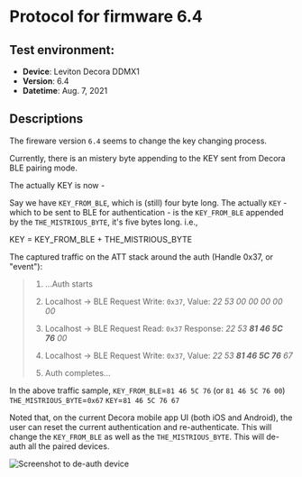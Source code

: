 # Protocol for firmware 6.4

## Test environment:

- **Device**: Leviton Decora DDMX1
- **Version**: 6.4
- **Datetime**: Aug. 7, 2021

## Descriptions

The fireware version `6.4` seems to change the key changing process.

Currently, there is an mistery byte appending to the KEY sent from Decora BLE pairing mode.

The actually KEY is now -

Say we have `KEY_FROM_BLE`, which is (still) four byte long.
The actually `KEY` - which to be sent to BLE for authentication - is the `KEY_FROM_BLE` appended by
the `THE_MISTRIOUS_BYTE`, it's five bytes long. i.e.,

KEY = KEY_FROM_BLE + THE_MISTRIOUS_BYTE


The captured traffic on the ATT stack around the auth (Handle 0x37, or "event"):

>
> 1. ...Auth starts
> 
> 1. Localhost -> BLE
>    Request Write: `0x37`, Value: _22 53 00 00 00 00 00_
>    
> 1. Localhost -> BLE
>    Request Read: `0x37`
>    Response: _22 53 **81 46 5C 76** 00_
>    
> 1. Localhost -> BLE
>    Request Write: `0x37`, Value: _22 53 **81 46 5C 76** 67_    
> 
> 1. Auth completes...  
>

In the above traffic sample,
`KEY_FROM_BLE`=`81 46 5C 76` (or `81 46 5C 76 00`)
`THE_MISTRIOUS_BYTE`=`0x67`
`KEY`=`81 46 5C 76 67`

Noted that, on the current Decora mobile app UI (both iOS and Android), the user can reset the current authentication and
re-authenticate. This will change the `KEY_FROM_BLE` as well as the `THE_MISTRIOUS_BYTE`. This will de-auth all the paired
devices.

![Screenshot to de-auth device](./deauth.png)
